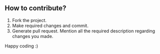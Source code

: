 ## How to contribute?

1. Fork the project. 
2. Make required changes and commit. 
3. Generate pull request. Mention all the required description regarding changes you made.

Happy coding :)
